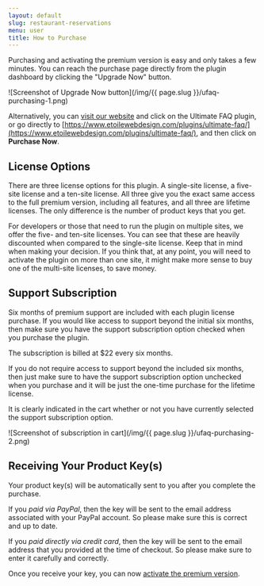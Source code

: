 ```yaml
---
layout: default
slug: restaurant-reservations
menu: user
title: How to Purchase
---
```

Purchasing and activating the premium version is easy and only takes a few minutes. You can reach the purchase page directly from the plugin dashboard by clicking the "Upgrade Now" button.

![Screenshot of Upgrade Now button](/img/{{ page.slug }}/ufaq-purchasing-1.png)

Alternatively, you can [visit our website](https://www.etoilewebdesign.com/) and click on the Ultimate FAQ plugin, or go directly to [https://www.etoilewebdesign.com/plugins/ultimate-faq/](https://www.etoilewebdesign.com/plugins/ultimate-faq/), and then click on **Purchase Now**.

## License Options

There are three license options for this plugin. A single-site license, a five-site license and a ten-site license. All three give you the exact same access to the full premium version, including all features, and all three are lifetime licenses. The only difference is the number of product keys that you get.

For developers or those that need to run the plugin on multiple sites, we offer the five- and ten-site licenses. You can see that these are heavily discounted when compared to the single-site license. Keep that in mind when making your decision. If you think that, at any point, you will need to activate the plugin on more than one site, it might make more sense to buy one of the multi-site licenses, to save money.

## Support Subscription

Six months of premium support are included with each plugin license purchase. If you would like access to support beyond the initial six months, then make sure you have the support subscription option checked when you purchase the plugin. 

The subscription is billed at $22 every six months.

If you do not require access to support beyond the included six months, then just make sure to have the support subscription option unchecked when you purchase and it will be just the one-time purchase for the lifetime license.

It is clearly indicated in the cart whether or not you have currently selected the support subscription option.

![Screenshot of subscription in cart](/img/{{ page.slug }}/ufaq-purchasing-2.png)

## Receiving Your Product Key(s)

Your product key(s) will be automatically sent to you after you complete the purchase. 

If you *paid via PayPal*, then the key will be sent to the email address associated with your PayPal account. So please make sure this is correct and up to date.

If you *paid directly via credit card*, then the key will be sent to the email address that you provided at the time of checkout. So please make sure to enter it carefully and correctly.

Once you receive your key, you can now [activate the premium version](activate).